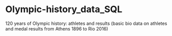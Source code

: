 # Olympic-history_data_SQL
120 years of Olympic history: athletes and results (basic bio data on athletes and medal results from Athens 1896 to Rio 2016)
